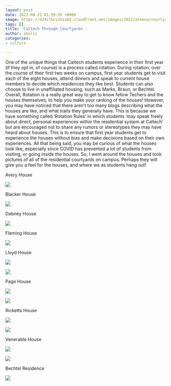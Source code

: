 ```yaml
---
layout: post
date: 2022-08-21 01:59:55 +0000
image: https://d24slhcvzhzz82.cloudfront.net/images/2022/athena/courtyards/Avery.JPG
tags: []
title: 'Caltech Through Courtyards '
author: akolli
categories:
- culture

---
```

One of the unique things that Caltech students experience in their first year (if they opt in, of course) is a process called rotation. During rotation, over the course of their first two weeks on campus, first year students get to visit each of the eight houses, attend dinners and speak to current house members to decide which residences they like best. Students can also choose to live in unaffiliated housing, such as Marks, Braun, or Bechtel. Overall, Rotation is a really great way to get to know fellow Techers and the houses themselves, to help you make your ranking of the houses! However, you may have noticed that there aren’t too many blogs describing what the houses are like, and what traits they generally have. This is because we have something called ‘Rotation Rules’ in which students ‘may speak freely about direct, personal experiences within the residential system at Caltech’ but are encouraged not to share any rumors or stereotypes they may have heard about houses. This is to ensure that first year students get to experience the houses without bias and make decisions based on their own experiences. All that being said, you may be curious of what the houses look like, especially since COVID has prevented a lot of students from visiting, or going inside the houses. So, I went around the houses and took pictures of all of the residential courtyards on campus. Perhaps they will give you a feel for the houses, and where we as students hang out!

Avery House

![](https://d24slhcvzhzz82.cloudfront.net/images/2022/athena/courtyards/Avery.JPG)

Blacker House

![](https://d24slhcvzhzz82.cloudfront.net/images/2022/athena/courtyards/Blacker.JPG)

Dabney House

![](https://d24slhcvzhzz82.cloudfront.net/images/2022/athena/courtyards/Dab.JPG)

Fleming House

![](https://d24slhcvzhzz82.cloudfront.net/images/2022/athena/courtyards/Flem.JPG)

Lloyd House

![](https://d24slhcvzhzz82.cloudfront.net/images/2022/athena/courtyards/Lloyd1.JPG)

![](https://d24slhcvzhzz82.cloudfront.net/images/2022/athena/courtyards/Lloyd2.JPG)

Page House

![](https://d24slhcvzhzz82.cloudfront.net/images/2022/athena/courtyards/Page1.JPG)

![](https://d24slhcvzhzz82.cloudfront.net/images/2022/athena/courtyards/Page2.JPG)

Ricketts House

![](https://d24slhcvzhzz82.cloudfront.net/images/2022/athena/courtyards/Rix1.JPG)

![](https://d24slhcvzhzz82.cloudfront.net/images/2022/athena/courtyards/Rix2.JPG)

Venerable House

![](https://d24slhcvzhzz82.cloudfront.net/images/2022/athena/courtyards/Ven2.JPG)

![](https://d24slhcvzhzz82.cloudfront.net/images/2022/athena/courtyards/Ven1.JPG)

Bechtel Residence

![](https://d24slhcvzhzz82.cloudfront.net/images/2022/athena/courtyards/Bechtel.JPG)